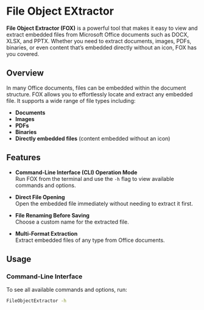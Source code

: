 # **F**ile **O**bject E**X**tractor

**File Object Extractor (FOX)** is a powerful tool that makes it easy to view and extract embedded files from Microsoft Office documents such as DOCX, XLSX, and PPTX. Whether you need to extract documents, images, PDFs, binaries, or even content that’s embedded directly without an icon, FOX has you covered.

## Overview

In many Office documents, files can be embedded within the document structure. FOX allows you to effortlessly locate and extract any embedded file. It supports a wide range of file types including:
- **Documents**
- **Images**
- **PDFs**
- **Binaries**
- **Directly embedded files** (content embedded without an icon)

## Features

- **Command-Line Interface (CLI) Operation Mode**  
  Run FOX from the terminal and use the `-h` flag to view available commands and options.
  
- **Direct File Opening**  
  Open the embedded file immediately without needing to extract it first.
  
- **File Renaming Before Saving**  
  Choose a custom name for the extracted file.
  
- **Multi-Format Extraction**  
  Extract embedded files of any type from Office documents.

## Usage

### Command-Line Interface

To see all available commands and options, run:

```bash
FileObjectExtractor -h